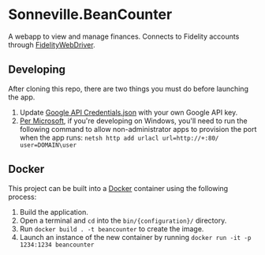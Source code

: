 # Sonneville.BeanCounter

A webapp to view and manage finances. Connects to Fidelity accounts through [FidelityWebDriver](https://github.com/SonnevilleJ/FidelityWebDriver).

## Developing
After cloning this repo, there are two things you must do before launching the app.

1. Update [Google API Credentials.json](https://github.com/SonnevilleJ/Sonneville.BeanCounter/blob/master/OwinWebApp/Google%20API%20Credentials.json) with your own Google API key.
1. [Per Microsoft](https://msdn.microsoft.com/en-us/library/ms733768(v=vs.110).aspx), if you're developing on Windows, you'll need to run the following command to allow non-administrator apps to provision the port when the app runs: `netsh http add urlacl url=http://+:80/ user=DOMAIN\user`

## Docker
This project can be built into a [Docker](https://www.docker.com/) container using the following process:

1. Build the application.
1. Open a terminal and `cd` into the `bin/{configuration}/` directory.
3. Run `docker build . -t beancounter` to create the image.
4. Launch an instance of the new container by running `docker run -it -p 1234:1234 beancounter`
